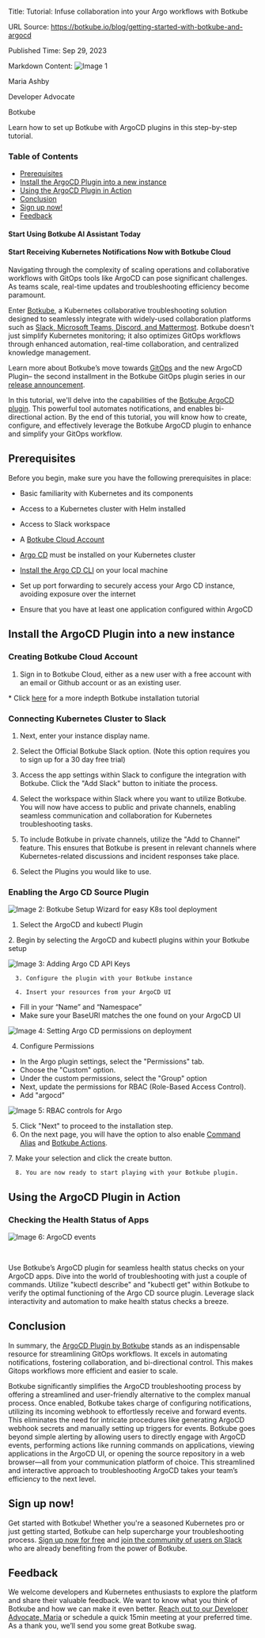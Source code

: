 Title: Tutorial: Infuse collaboration into your Argo workflows with Botkube

URL Source: https://botkube.io/blog/getting-started-with-botkube-and-argocd

Published Time: Sep 29, 2023

Markdown Content:
![Image 1](https://assets-global.website-files.com/634fabb21508d6c9db9bc46f/6408ed63e5b48fed17e54625_SE6Pjp9PW9TaOwePHJXRaxaLQgYdT2HX_5PYASmvIx8.jpeg)

Maria Ashby

Developer Advocate

Botkube

Learn how to set up Botkube with ArgoCD plugins in this step-by-step tutorial.

### Table of Contents

*   [Prerequisites](#prerequisites)
*   [Install the ArgoCD Plugin into a new instance](#install-the-argocd-plugin-into-a-new-instance-)
*   [Using the ArgoCD Plugin in Action](#using-the-argocd-plugin-in-action)
*   [Conclusion](#conclusion)
*   [Sign up now!](#sign-up-now-)
*   [Feedback](#feedback)

#### Start Using Botkube AI Assistant Today

#### Start Receiving Kubernetes Notifications Now with Botkube Cloud

Navigating through the complexity of scaling operations and collaborative workflows with GitOps tools like ArgoCD can pose significant challenges. As teams scale, real-time updates and troubleshooting efficiency become paramount.

Enter [Botkube](http://botkube.io/), a Kubernetes collaborative troubleshooting solution designed to seamlessly integrate with widely-used collaboration platforms such as [Slack, Microsoft Teams, Discord, and Mattermost](http://botkube.io/integrations). Botkube doesn't just simplify Kubernetes monitoring; it also optimizes GitOps workflows through enhanced automation, real-time collaboration, and centralized knowledge management.

Learn more about Botkube’s move towards [GitOps](https://botkube.io/blog/enhancing-gitops-workflows-with-botkube) and the new ArgoCD Plugin– the second installment in the Botkube GitOps plugin series in our [release announcement](https://botkube.io/blog/argo-cd-botkube-integration).

In this tutorial, we'll delve into the capabilities of the [Botkube ArgoCD plugin](https://docs.botkube.io/configuration/source/argocd/). This powerful tool automates notifications, and enables bi-directional action. By the end of this tutorial, you will know how to create, configure, and effectively leverage the Botkube ArgoCD plugin to enhance and simplify your GitOps workflow.

Prerequisites
-------------

Before you begin, make sure you have the following prerequisites in place:

*   Basic familiarity with Kubernetes and its components
*   Access to a Kubernetes cluster with Helm installed
*   Access to Slack workspace
*   A [Botkube Cloud Account](http://app.botkube.io/)
*   [Argo CD](https://argoproj.github.io/cd/) must be installed on your Kubernetes cluster
*   [Install the Argo CD CLI](https://argo-cd.readthedocs.io/en/stable/?_gl=1*10c1kh8*_ga*NDc0Nzg3NTU3LjE2OTU2NTg1MzI.*_ga_5Z1VTPDL73*MTY5NTkxNTMyMC4yLjEuMTY5NTkxNTM0NC4wLjAuMA..#getting-started) on your local machine

*   Set up port forwarding to securely access your Argo CD instance, avoiding exposure over the internet

*   Ensure that you have at least one application configured within ArgoCD

Install the ArgoCD Plugin into a new instance
---------------------------------------------

### Creating Botkube Cloud Account

1.  Sign in to Botkube Cloud, either as a new user with a free account with an email or Github account or as an existing user.

\* Click [here](https://botkube.io/blog/step-by-step-tutorial-leveraging-botkubes-cloud-slack-feature-for-kubernetes-collaborative-troubleshooting) for a more indepth Botkube installation tutorial

### Connecting Kubernetes Cluster to Slack

1.  Next, enter your instance display name.

2.  Select the Official Botkube Slack option. (Note this option requires you to sign up for a 30 day free trial)

3.  Access the app settings within Slack to configure the integration with Botkube. Click the "Add Slack" button to initiate the process.

4.  Select the workspace within Slack where you want to utilize Botkube. You will now have access to public and private channels, enabling seamless communication and collaboration for Kubernetes troubleshooting tasks.

5.  To include Botkube in private channels, utilize the "Add to Channel" feature. This ensures that Botkube is present in relevant channels where Kubernetes-related discussions and incident responses take place.

6.  Select the Plugins you would like to use.

### Enabling the Argo CD Source Plugin

![Image 2: Botkube Setup Wizard for easy K8s tool deployment](https://assets-global.website-files.com/634fabb21508d6c9db9bc46f/6516ed34d32d63db102a63d7_OKVRz-x5BxiFYrNR8MaOf7fpyY77Rel8xxgioY5wrTA1HSrT_B9mUrZXxY_BpJ2p71X-Ovr6eN1tHhoVryzsABM3sj8GmHJkY84sQu72IMwDrZieUtJDMvLcYKoLml5oggeDqgtsie5TboIxEDntW2M.png)

1.  Select the ArgoCD and kubectl Plugin

2\. Begin by selecting the ArgoCD and kubectl plugins within your Botkube setup

![Image 3: Adding Argo CD API Keys](https://assets-global.website-files.com/634fabb21508d6c9db9bc46f/6516ed347d480ce1978008ad_ISJShwJ0wGBlQUqSnpW1Zt-9vzEKnLzwFnLMlxGIX0WI25KZ7tWnyapg0LSixCOslONWZfHErb-qmr_MvlqlWTDK3VxGnPKsZfDCnNKGJNAy90orbvT3HHXdkgm-D3JeArzT4pea8mUOExvfS7QY0rY.png)

      3. Configure the plugin with your Botkube instance
    
      4. Insert your resources from your ArgoCD UI
    

*   Fill in your “Name” and “Namespace”
*   Make sure your BaseURl matches the one found on your ArgoCD UI

![Image 4: Setting Argo CD permissions on deployment](https://assets-global.website-files.com/634fabb21508d6c9db9bc46f/6516ed337ad79fb0c8bb0436_zRBc4WDwcmJW7sKZjJaItEuxSAKmzxrqxw3C-QhoAPTf7Br_i67Eyk5XN6jYPowsCQ836d4ogBZ3Lh6rC42cbw1Ato5chhbOP9UOxTy6hQy_F0prcvSRmD7IBZtfCFMoKqcjlnUYMYCC9SVqJYl6NJ4.png)

4.  Configure Permissions

*   In the Argo plugin settings, select the "Permissions" tab.
*   Choose the "Custom" option.
*   Under the custom permissions, select the "Group" option
*   Next, update the permissions for RBAC (Role-Based Access Control).
*   Add "argocd”

![Image 5: RBAC controls for Argo](https://assets-global.website-files.com/634fabb21508d6c9db9bc46f/6516ed3352cdb1553efc2f21_7bqFl-gQuFLiZqajb4AXF0r0BOJ-_D0SseHOHPGjUQ6DKi6M_YWpc2qNljNslsn7UMMDmAULu_cbURDPd6ilRAbbtKE3sQHURZPpcGMMwzgEIuXq1dm0m0R1LTVkQirBVpOsBWF-ooL1EBd1bb2hogs.png)

5.  Click "Next" to proceed to the installation step.
6.  On the next page, you will have the option to also enable [Command Alias](https://botkube.io/blog/command-line-magic-simplify-your-life-with-custom-kubernetes-kubectrl-aliases-on-botkube) and [Botkube Actions](https://docs.botkube.io/usage/automated-actions/).

7\. Make your selection and click the create button.

      8. You are now ready to start playing with your Botkube plugin.
    

Using the ArgoCD Plugin in Action
---------------------------------

### Checking the Health Status of Apps

![Image 6: ArgoCD events](https://assets-global.website-files.com/634fabb21508d6c9db9bc46f/6509a59c63441b36226ea80d_argocd-events-e6eabb1f581e9822020d55461539bfcd.png)

‍

Use Botkube’s ArgoCD plugin for seamless health status checks on your ArgoCD apps. Dive into the world of troubleshooting with just a couple of commands. Utilize "kubectl describe" and "kubectl get" within Botkube to verify the optimal functioning of the Argo CD source plugin. Leverage slack interactivity and automation to make health status checks a breeze.

Conclusion
----------

In summary, the [ArgoCD Plugin by Botkube](https://botkube.io/integration/argo-cd-botkube-kubernetes-integration) stands as an indispensable resource for streamlining GitOps workflows. It excels in automating notifications, fostering collaboration, and bi-directional control. This makes Gitops workflows more efficient and easier to scale.

Botkube significantly simplifies the ArgoCD troubleshooting process by offering a streamlined and user-friendly alternative to the complex manual process. Once enabled, Botkube takes charge of configuring notifications, utilizing its incoming webhook to effortlessly receive and forward events. This eliminates the need for intricate procedures like generating ArgoCD webhook secrets and manually setting up triggers for events. Botkube goes beyond simple alerting by allowing users to directly engage with ArgoCD events, performing actions like running commands on applications, viewing applications in the ArgoCD UI, or opening the source repository in a web browser—all from your communication platform of choice. This streamlined and interactive approach to troubleshooting ArgoCD takes your team’s efficiency to the next level.

Sign up now!
------------

Get started with Botkube! Whether you're a seasoned Kubernetes pro or just getting started, Botkube can help supercharge your troubleshooting process. [Sign up now for free](http://app.botkube.io/) and [join the community of users on Slack](https://join.botkube.io/) who are already benefiting from the power of Botkube.

Feedback
--------

We welcome developers and Kubernetes enthusiasts to explore the platform and share their valuable feedback. We want to know what you think of Botkube and how we can make it even better. [Reach out to our Developer Advocate, Maria](mailto:maria@kubeshop.io) or schedule a quick 15min meeting at your preferred time. As a thank you, we’ll send you some great Botkube swag.
